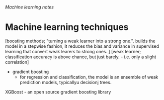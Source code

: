 ###### Machine learning notes

# Machine learning techniques
[boosting methods; "turning a weak learner into a strong one.". builds the model in a stepwise fashion, it reduces the bias and variance in supervised learning that convert weak learers to strong ones. ]
[weak learner; classification accuracy is above chance, but just barely. - i.e. only a slight correlation]
- gradient boosting
    + for regression and classification, the model is an ensemble of weak prediction models, typicallyu decisionj trees. 

XGBoost - an open source gradient boosting library



###### 